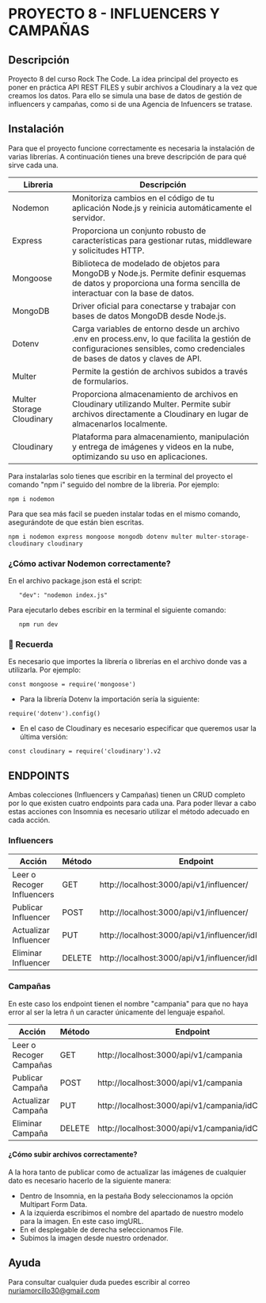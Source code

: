 # PROYECTO 8 - INFLUENCERS Y CAMPAÑAS
## Descripción


Proyecto 8 del curso Rock The Code. La idea principal del proyecto es poner en práctica API REST FILES y subir archivos a Cloudinary a la vez que creamos los datos. Para ello se simula una base de datos de gestión de influencers y campañas, como si de una Agencia de Infuencers se tratase.


## Instalación
Para que el proyecto funcione correctamente es necesaria la instalación de varias librerías. A continuación tienes una breve descripción de para qué sirve cada una.

| Libreria | Descripción |
| ------ | ------ |
| Nodemon | Monitoriza cambios en el código de tu aplicación Node.js y reinicia automáticamente el servidor. |
| Express | Proporciona un conjunto robusto de características para gestionar rutas, middleware y solicitudes HTTP.|
| Mongoose | Biblioteca de modelado de objetos para MongoDB y Node.js. Permite definir esquemas de datos y proporciona una forma sencilla de interactuar con la base de datos. |
| MongoDB | Driver oficial para conectarse y trabajar con bases de datos MongoDB desde Node.js. |
| Dotenv | Carga variables de entorno desde un archivo .env en process.env, lo que facilita la gestión de configuraciones sensibles, como credenciales de bases de datos y claves de API.|
| Multer | Permite la gestión de archivos subidos a través de formularios.|
| Multer Storage Cloudinary | Proporciona almacenamiento de archivos en Cloudinary utilizando Multer. Permite subir archivos directamente a Cloudinary en lugar de almacenarlos localmente. |
| Cloudinary | Plataforma para almacenamiento, manipulación y entrega de imágenes y videos en la nube, optimizando su uso en aplicaciones.|

Para instalarlas solo tienes que escribir en la terminal del proyecto el comando "npm i" seguido del nombre de la libreria. Por ejemplo: 
```
npm i nodemon
```
Para que sea más facil se pueden instalar todas en el mismo comando, asegurándote de que están bien escritas.

```
npm i nodemon express mongoose mongodb dotenv multer multer-storage-cloudinary cloudinary
```
### ¿Cómo activar Nodemon correctamente?
En el archivo package.json está el script:
```
   "dev": "nodemon index.js"
```
Para ejecutarlo debes escribir en la terminal el siguiente comando:
```
   npm run dev
```
### 🔸 Recuerda 
Es necesario que importes la librería o librerías en el archivo donde vas a utilizarla. Por ejemplo: 
```
const mongoose = require('mongoose')
```

- Para la librería Dotenv la importación sería la siguiente: 
 ```
require('dotenv').config()
```
- En el caso de Cloudinary es necesario especificar que queremos usar la última versión: 
 ```
const cloudinary = require('cloudinary').v2
```

## ENDPOINTS
Ambas colecciones (Influencers y Campañas) tienen un CRUD completo por lo que existen cuatro endpoints para cada una.
Para poder llevar a cabo estas acciones con Insomnia es necesario utilizar el método adecuado en cada acción.

### Influencers

| Acción | Método | Endpoint |
| ------ | ------ | --------- |
| Leer o Recoger Influencers  |GET | http://localhost:3000/api/v1/influencer/ 
| Publicar Influencer | POST | http://localhost:3000/api/v1/influencer/
| Actualizar Influencer| PUT |http://localhost:3000/api/v1/influencer/idInfluencer
| Eliminar Influencer  | DELETE |http://localhost:3000/api/v1/influencer/idInfluencer

### Campañas
En este caso los endpoint tienen el nombre "campania" para que no haya error al ser la letra ñ un caracter únicamente del lenguaje español.

| Acción | Método | Endpoint |
| ------ | ------ | --------- |
| Leer o Recoger Campañas  |GET | http://localhost:3000/api/v1/campania
| Publicar Campaña | POST | http://localhost:3000/api/v1/campania
| Actualizar Campaña| PUT |http://localhost:3000/api/v1/campania/idCampaña
| Eliminar Campaña  | DELETE |http://localhost:3000/api/v1/campania/idCampaña


#### ¿Cómo subir archivos correctamente?
A la hora tanto de publicar como de actualizar las imágenes de cualquier dato es necesario hacerlo de la siguiente manera:
- Dentro de Insomnia, en la pestaña Body seleccionamos la opción Multipart Form Data.
- A la izquierda escribimos el nombre del apartado de nuestro modelo para la imagen. En este caso imgURL.
- En el desplegable de derecha seleccionamos File.
- Subimos la imagen desde nuestro ordenador.

## Ayuda
Para consultar cualquier duda puedes escribir al correo nuriamorcillo30@gmail.com